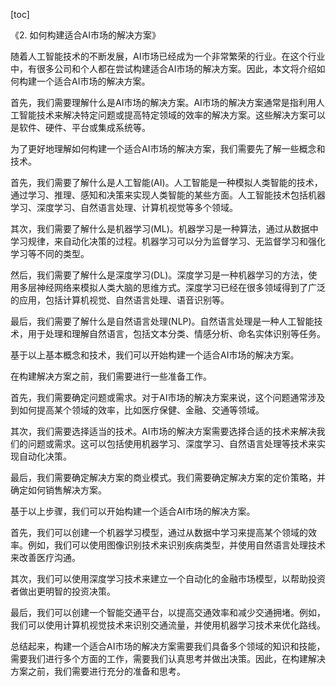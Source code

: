 
[toc]                    
                
                
《2. 如何构建适合AI市场的解决方案》

随着人工智能技术的不断发展，AI市场已经成为一个非常繁荣的行业。在这个行业中，有很多公司和个人都在尝试构建适合AI市场的解决方案。因此，本文将介绍如何构建一个适合AI市场的解决方案。

首先，我们需要理解什么是AI市场的解决方案。AI市场的解决方案通常是指利用人工智能技术来解决特定问题或提高特定领域的效率的解决方案。这些解决方案可以是软件、硬件、平台或集成系统等。

为了更好地理解如何构建一个适合AI市场的解决方案，我们需要先了解一些概念和技术。

首先，我们需要了解什么是人工智能(AI)。人工智能是一种模拟人类智能的技术，通过学习、推理、感知和决策来实现人类智能的某些方面。人工智能技术包括机器学习、深度学习、自然语言处理、计算机视觉等多个领域。

其次，我们需要了解什么是机器学习(ML)。机器学习是一种算法，通过从数据中学习规律，来自动化决策的过程。机器学习可以分为监督学习、无监督学习和强化学习等不同的类型。

然后，我们需要了解什么是深度学习(DL)。深度学习是一种机器学习的方法，使用多层神经网络来模拟人类大脑的思维方式。深度学习已经在很多领域得到了广泛的应用，包括计算机视觉、自然语言处理、语音识别等。

最后，我们需要了解什么是自然语言处理(NLP)。自然语言处理是一种人工智能技术，用于处理和理解自然语言，包括文本分类、情感分析、命名实体识别等任务。

基于以上基本概念和技术，我们可以开始构建一个适合AI市场的解决方案。

在构建解决方案之前，我们需要进行一些准备工作。

首先，我们需要确定问题或需求。对于AI市场的解决方案来说，这个问题通常涉及到如何提高某个领域的效率，比如医疗保健、金融、交通等领域。

其次，我们需要选择适当的技术。AI市场的解决方案需要选择合适的技术来解决我们的问题或需求。这可以包括使用机器学习、深度学习、自然语言处理等技术来实现自动化决策。

最后，我们需要确定解决方案的商业模式。我们需要确定解决方案的定价策略，并确定如何销售解决方案。

基于以上步骤，我们可以开始构建一个适合AI市场的解决方案。

首先，我们可以创建一个机器学习模型，通过从数据中学习来提高某个领域的效率。例如，我们可以使用图像识别技术来识别疾病类型，并使用自然语言处理技术来改善医疗沟通。

其次，我们可以使用深度学习技术来建立一个自动化的金融市场模型，以帮助投资者做出更明智的投资决策。

最后，我们可以创建一个智能交通平台，以提高交通效率和减少交通拥堵。例如，我们可以使用计算机视觉技术来识别交通流量，并使用机器学习技术来优化路线。

总结起来，构建一个适合AI市场的解决方案需要我们具备多个领域的知识和技能，需要我们进行多个方面的工作，需要我们认真思考并做出决策。因此，在构建解决方案之前，我们需要进行充分的准备和思考。

